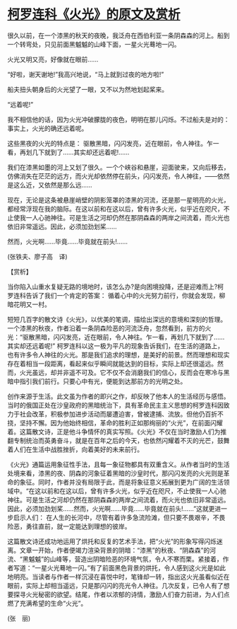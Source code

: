 # [柯罗连科《火光》的原文及赏析](https://www.vrrw.net/wx/12081.html)

很久以前，在一个漆黑的秋天的夜晚，我泛舟在西伯利亚一条阴森森的河上。船到一个转弯处，只见前面黑魆魆的山峰下面，一星火光蓦地一闪。

火光又明又亮，好像就在眼前……

“好啦，谢天谢地!”我高兴地说，“马上就到过夜的地方啦!”

船夫扭头朝身后的火光望了一眼，又不以为然地划起桨来。

“远着呢!”

我不相信他的话，因为火光冲破朦胧的夜色，明明在那儿闪烁。不过船夫是对的： 事实上，火光的确还远着呢。

这些黑夜的火光的特点是： 驱散黑暗，闪闪发亮，近在眼前，令人神往。乍一看，再划几下就到了……其实却还远着呢!……

我们在漆黑如墨的河上又划了很久。一个个峡谷和悬崖，迎面驶来，又向后移去，仿佛消失在茫茫的远方，而火光却依然停在前头，闪闪发亮，令人神往，——依然是这么近，又依然是那么远……

现在，无论是这条被悬崖峭壁的阴影笼罩的漆黑的河流，还是那一星明亮的火光，都经常浮现在我的脑际。在这以前和在这以后，曾有许多火光，似乎近在咫尺，不止使我一人心驰神往。可是生活之河却仍然在那阴森森的两岸之间流着，而火光也依旧非常遥远。因此，必须加劲划桨……

然而，火光啊……毕竟……毕竟就在前头!……

(张铁夫、廖子高　译)



【赏析】

当你陷入山重水复疑无路的境地时，该怎么办?是向困境投降，还是迎难而上?柯罗连科告诉了我们一个肯定的答案： 循着心中的火光努力前行，你就会发现，柳暗花明又一村。

短短几百字的散文诗《火光》，以优美的笔调，描绘出深远的意境和深刻的哲理。一个漆黑的秋夜，作者沿着一条阴森险恶的河流泛舟，忽然看到，前方的火光：“驱散黑暗，闪闪发亮，近在眼前，令人神往。乍一看，再划几下就到了……其实却还远着呢!” 柯罗连科以这一极为平凡的现象告诉我们，在生活的道路上，也有许多令人神往的火光。那是我们追求的理想，是美好的前景。然而理想和现实存在着相当一段距离，看起来似乎瞬间就能达到的目标，实际上却还很遥远。然而，火光虽远，却并非遥不可及。它不仅不会消磨我们的信心，反而会在寒冷与黑暗中指引我们前行。只要心中有光，便能到达那前方的光明之处。

创作来源于生活。此文虽为作者的即兴之作，却反映了他本人的生活经历与感悟。当时的俄国正处在沙皇政府的黑暗统治下，具有革命民主主义思想的柯罗连科因致力于社会改革，积极参加进步活动而屡遭迫害，曾被逮捕、流放。但他仍百折不挠，坚持不懈。因为他始终相信，革命的胜利正如那绚丽的“火光”，在前面闪耀着。这篇散文诗，正是他斗争情怀的真实写照。《火光》不仅在当时激励人们为推翻专制统治而英勇奋斗，就是在百年之后的今天，也依然闪耀着不灭的光芒，鼓舞着人们在生活中战胜挫折，向着美好的未来前行。

《火光》通篇运用象征性手法，且每一象征物都具有双重含义。从作者当时的生活处境来看，漆黑的夜、阴森的河象征着黑暗的沙皇时代，那闪闪发亮的火光则是革命的象征。同时，作者并没有局限于此，而是将象征意义拓展到更为广阔的生活领域中。“在这以前和在这以后，曾有许多火光，似乎近在咫尺，不止使我一人心驰神往。可是生活之河却仍然在那阴森森的两岸之间流着，而火光也依旧非常遥远。因此，必须加劲划桨……然而，火光啊……毕竟……毕竟就在前头!……”这就更进一步启示人们： 在人生的长河中，尽管有着许多急流险滩，但只要不畏艰辛，不畏险恶，勇往直前，就一定能达到理想的彼岸。

这篇散文诗还成功地运用了烘托和反复的艺术手法，把“火光”的形象写得闪烁迷离。文章一开始，作者便竭力渲染背景的阴暗：“漆黑”的秋夜、“阴森森”的河流、“黑魆魆”的山峰等，营造出阴暗险恶的环境气氛，令人不寒而栗。紧接着，作者写道：“一星火光蓦地一闪。”有了前面黑色背景的烘托，令人感到这火光是如此地明亮。当读者与作者一样沉浸在喜悦中时，笔锋却一转，指出这火光虽看似近在眼前，实际上却相当遥远，只是那闪闪的亮光令人神往。几次反复，已令人有了想要探寻火光秘密的欲望。结尾，作者以浓郁的诗情，激励人们奋力前进，为人们点燃了充满希望的生命“火光”。

(张　丽)

